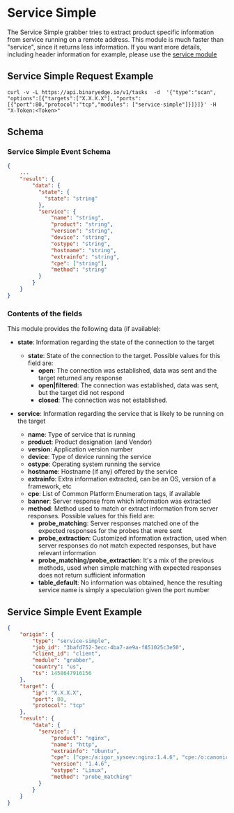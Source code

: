 # Service Simple

The Service Simple grabber tries to extract product specific information from service running on a remote address. This module is much faster than "service", since it returns less information. If you want more details, including header information for example, please use the [service module](https://github.com/binaryedge/api-publicdoc/blob/master/modules/service.md "service")

## Service Simple Request Example

```
curl -v -L https://api.binaryedge.io/v1/tasks  -d  '{"type":"scan", "options":[{"targets":["X.X.X.X"], "ports":[{"port":80,"protocol":"tcp","modules": ["service-simple"]}]}]}' -H "X-Token:<Token>"
```

## Schema

### Service Simple Event Schema

```json
{
    ...
    "result": {
        "data": {
          "state": {
            "state": "string"
          },
          "service": {
              "name": "string",
              "product": "string",
              "version": "string",
              "device": "string",
              "ostype": "string",
              "hostname": "string",
              "extrainfo": "string",
              "cpe": ["string"],              
              "method": "string"
          }
        }
    }
}
```

### Contents of the fields

This module provides the following data (if available):

* **state**: Information regarding the state of the connection to the target
  * **state**: State of the connection to the target. Possible values for this field are:
    * **open**: The connection was established, data was sent and the target returned any response
    * **open|filtered**: The connection was established, data was sent, but the target did not respond
    * **closed**: The connection was not established.

* **service**: Information regarding the service that is likely to be running on the target
  * **name**: Type of service that is running
  * **product**: Product designation (and Vendor)
  * **version**: Application version number
  * **device**: Type of device running the service
  * **ostype**: Operating system running the service
  * **hostname**: Hostname (if any) offered by the service
  * **extrainfo**: Extra information extracted, can be an OS, version of a framework, etc
  * **cpe**: List of Common Platform Enumeration tags, if available
  * **banner**: Server response from which information was extracted
  * **method**: Method used to match or extract information from server responses. Possible values for this field are:
    * **probe_matching**: Server responses matched one of the expected responses for the probes that were sent
    * **probe_extraction**: Customized information extraction, used when server responses do not match expected responses, but have relevant information
    * **probe_matching/probe_extraction**: It's a mix of the previous methods, used when simple matching with expected responses does not return sufficient information
    * **table_default**: No information was obtained, hence the resulting service name is simply a speculation given the port number

## Service Simple Event Example

```json
{
    "origin": {
        "type": "service-simple",
        "job_id": "3bafd752-3ecc-4ba7-ae9a-f851025c3e50",
        "client_id": "client",
        "module": "grabber",
        "country": "us",
        "ts": 1458647916156
    },
    "target": {
        "ip": "X.X.X.X",
        "port": 80,
        "protocol": "tcp"
    },
    "result": {
        "data": {
          "service": {
              "product": "nginx",
              "name": "http",
              "extrainfo": "Ubuntu",
              "cpe": ["cpe:/a:igor_sysoev:nginx:1.4.6", "cpe:/o:canonical:ubuntu_linux", "cpe:/o:linux:linux_kernel"],
              "version": "1.4.6",
              "ostype": "Linux",
              "method": "probe_matching"
          }
        }
    }
}
```
